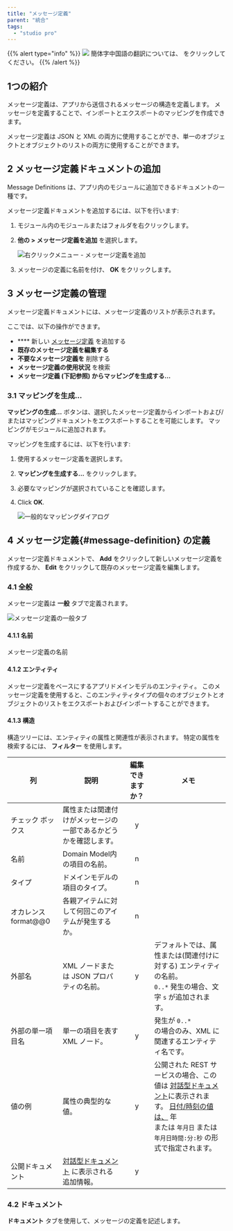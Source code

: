 ```yaml
---
title: "メッセージ定義"
parent: "統合"
tags:
  - "studio pro"
---
```


{{% alert type="info" %}}
<img src="attachments/chinese-translation/china.png" style="display: inline-block; margin: 0" /> 簡体字中国語の翻訳については、 [<unk> <unk> <unk>](https://cdn.mendix.tencent-cloud.com/documentation/refguide8/message-definitions.pdf) をクリックしてください。
{{% /alert %}}

## 1つの紹介

メッセージ定義は、アプリから送信されるメッセージの構造を定義します。 メッセージを定義することで、インポートとエクスポートのマッピングを作成できます。

メッセージ定義は JSON と XML の両方に使用することができ、単一のオブジェクトとオブジェクトのリストの両方に使用することができます。

## 2 メッセージ定義ドキュメントの追加

Message Definitions は、アプリ内のモジュールに追加できるドキュメントの一種です。

メッセージ定義ドキュメントを追加するには、以下を行います:

1. モジュール内のモジュールまたはフォルダを右クリックします。

2. **他の > メッセージ定義を追加** を選択します。

    ![右クリックメニュー - メッセージ定義を追加](attachments/message-definitions/add-definitions-document.png)

3. メッセージの定義に名前を付け、 **OK** をクリックします。

## 3 メッセージ定義の管理

メッセージ定義ドキュメントには、メッセージ定義のリストが表示されます。

ここでは、以下の操作ができます。

* **** 新しい [メッセージ定義](#message-definition) を追加する
* **既存のメッセージ定義を編集する**
* **不要なメッセージ定義を** 削除する
* **メッセージ定義の使用状況** を検索
* **メッセージ定義 (下記参照) からマッピングを生成する…**

### 3.1 マッピングを生成…

**マッピングの生成…** ボタンは、選択したメッセージ定義からインポートおよび/またはマッピングドキュメントをエクスポートすることを可能にします。 マッピングがモジュールに追加されます。

マッピングを生成するには、以下を行います:

1. 使用するメッセージ定義を選択します。

2. **マッピングを生成する…** をクリックします。

3. 必要なマッピングが選択されていることを確認します。

4. Click **OK**.

    ![一般的なマッピングダイアログ](attachments/message-definitions/generate-mappings.png)

## 4 メッセージ定義{#message-definition} の定義

メッセージ定義ドキュメントで、 **Add** をクリックして新しいメッセージ定義を作成するか、 **Edit** をクリックして既存のメッセージ定義を編集します。

### 4.1 全般

メッセージ定義は **一般** タブで定義されます。

![メッセージ定義の一般タブ](attachments/message-definitions/message-definition.png)

#### 4.1.1 名前

メッセージ定義の名前

#### 4.1.2 エンティティ

メッセージ定義をベースにするアプリドメインモデルのエンティティ。 このメッセージ定義を使用すると、このエンティティタイプの個々のオブジェクトとオブジェクトのリストをエクスポートおよびインポートすることができます。

#### 4.1.3 構造

構造ツリーには、エンティティの属性と関連性が表示されます。 特定の属性を検索するには、 **フィルター** を使用します。

| 列              | 説明                                                                         | 編集できますか？ | メモ                                                                                                                                                                                                                |
| -------------- | -------------------------------------------------------------------------- |:--------:| ----------------------------------------------------------------------------------------------------------------------------------------------------------------------------------------------------------------- |
| チェック ボックス      | 属性または関連付けがメッセージの一部であるかどうかを確認します。                                           |    y     |                                                                                                                                                                                                                   |
| 名前             | Domain Model内の項目の名前。                                                       |    n     |                                                                                                                                                                                                                   |
| タイプ            | ドメインモデルの項目のタイプ。                                                            |    n     |                                                                                                                                                                                                                   |
| オカレンスformat@@0 | 各親アイテムに対して何回このアイテムが発生するか。                                                  |    n     |                                                                                                                                                                                                                   |
| 外部名            | XML ノードまたは JSON プロパティの名前。                                                  |    y     | デフォルトでは、属性または(関連付けに対する) エンティティの名前。<br /> `0..*` 発生の場合、文字 `s` が追加されます。                                                                                                                                       |
| 外部の単一項目名       | 単一の項目を表す XML ノード。                                                          |    y     | 発生が `0..*`<br /> の場合のみ、XML に関連するエンティティ名です。                                                                                                                                                                  |
| 値の例            | 属性の典型的な値。                                                                  |    y     | 公開された REST サービスの場合、この値は [対話型ドキュメント](published-rest-services#interactive-documentation)に表示されます。 [ 日付/時刻の値は、](published-rest-services#interactive-documentation) 年<br />または `年月日` または `年月日時間:分:秒` の形式で指定されます。 |
| 公開ドキュメント       | [対話型ドキュメント](published-rest-services#interactive-documentation) に表示される追加情報。 |    y     |                                                                                                                                                                                                                   |

### 4.2 ドキュメント

**ドキュメント** タブを使用して、メッセージの定義を記述します。